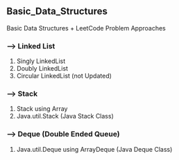 ## Basic_Data_Structures
Basic Data Structures + LeetCode Problem Approaches

### --> Linked List
1. Singly LinkedList
2. Doubly LinkedList
3. Circular LinkedList (not Updated)

### --> Stack
1. Stack using Array
2. Java.util.Stack (Java Stack Class) 

### --> Deque (Double Ended Queue)
1. Java.util.Deque using ArrayDeque (Java Deque Class)

